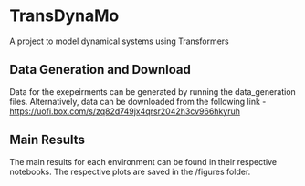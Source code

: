 # TransDynaMo
A project to model dynamical systems using Transformers

## Data Generation and Download
 Data for the exepeirments can be generated by running the data_generation files. Alternatively, data can be downloaded from the following link - https://uofi.box.com/s/zq82d749jx4qrsr2042h3cv966hkyruh
 
 ## Main Results
 The main results for each environment can be found in their respective notebooks. The respective plots are saved in the /figures folder.
